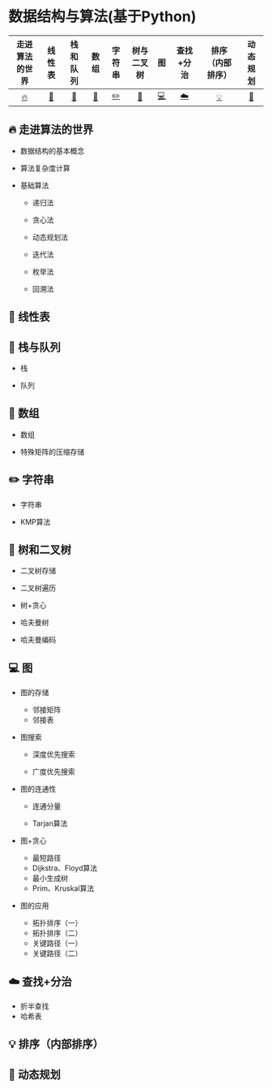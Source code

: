 # 数据结构与算法(基于Python) #

| 走进算法的世界 | 线性表 | 栈和队列 | 数组 | 字符串 | 树与二叉树 | 图 | 查找+分治 | 排序（内部排序） | 动态规划 |  
| :--------: | :---------: | :---------: | :---------: | :---------: | :---------:| :---------: | :-------: | :-------:| :------:|
| [:fire:](#fire-走进算法的世界) | [:memo:](#memo-线性表)|[:watermelon:](#watermelon-栈和队列) | [:art:](#art-数组) |[:pencil2:](#pencil2-字符串)|  [:floppy_disk:](#floppy_disk-树与二叉树)| [:computer:](#computer-图）)| [:cloud:](#cloud-查找+分治)| [:bulb:](#bulb-排序（内部排序）)|[:wrench:](#wrench-动态规划) |

## :fire: 走进算法的世界

- 数据结构的基本概念

- 算法复杂度计算

- 基础算法
  
  - 递归法

  - 贪心法

  - 动态规划法

  - 迭代法

  - 枚举法

  - 回溯法

## :memo: 线性表

## :watermelon: 栈与队列

- 栈

- 队列

## :art: 数组
 
- 数组

- 特殊矩阵的压缩存储

## :pencil2: 字符串

- 字符串

- KMP算法

## :floppy_disk: 树和二叉树 

- 二叉树存储

- 二叉树遍历

- 树+贪心 
 
 - 哈夫曼树

 - 哈夫曼编码

## :computer: 图

- 图的存储

  - 邻接矩阵
  - 邻接表

- 图搜索

  - 深度优先搜索
  
  - 广度优先搜索
  
- 图的连通性

  - 连通分量
  
  - Tarjan算法

- 图+贪心
 
  - 最短路径
  - Dijkstra、Floyd算法
  - 最小生成树
  - Prim、Kruskal算法

- 图的应用 
  
  - 拓扑排序（一）
  - 拓扑排序（二）
  - 关键路径（一）
  - 关键路径（二）

## :cloud: 查找+分治 

- 折半查找
- 哈希表

## :bulb: 排序（内部排序）

## :wrench: 动态规划


